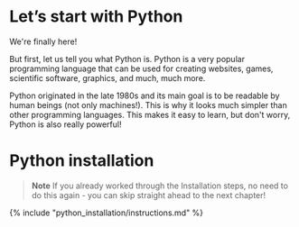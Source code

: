 # Let’s start with Python

We're finally here!

But first, let us tell you what Python is. Python is a very popular programming language that can be used for creating websites, games, scientific software, graphics, and much, much more.

Python originated in the late 1980s and its main goal is to be readable by human beings (not only machines!). This is why it looks much simpler than other programming languages. This makes it easy to learn, but don't worry, Python is also really powerful!

# Python installation

> **Note** If you already worked through the Installation steps, no need to do this again - you can skip straight ahead to the next chapter!

{% include "python_installation/instructions.md" %}

